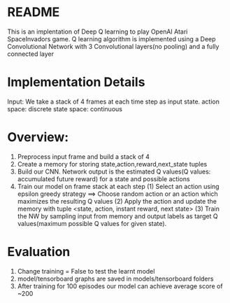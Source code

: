 # README

This is an implentation of Deep Q learning to play OpenAI Atari SpaceInvadors game.
Q learning algorithm is implemented using a Deep Convolutional Network with 3 Convolutional layers(no pooling)
and a fully connected layer

# Implementation Details
Input: We take a stack of 4 frames at each time step as input state.
action space: discrete
state space: continuous

# Overview:

1. Preprocess input frame and build a stack of 4
2. Create a memory for storing state,action,reward,next_state tuples
3. Build our CNN. Network output is the estimated Q values(Q values: accumulated future reward) for a state and possible actions
4. Train our model on frame stack at each step 
   (1) Select an action using epsilon greedy strategy
    ==> Choose random action or an action which maximizes the resulting Q values
   (2) Apply the action and update the memory with tuple <state, action, instant reward, next state>
   (3) Train the NW by sampling input from memory and output labels as target Q values(maximum possible Q values for given state). 

# Evaluation
1) Change training = False to test the learnt model
2) model/tensorboard graphs are saved in models/tensorboard folders
3) After training for 100 episodes our model can achieve average score of ~200
